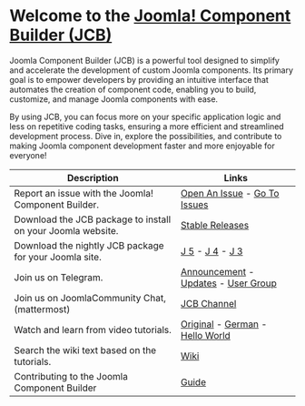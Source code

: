 # Welcome to the [Joomla! Component Builder (JCB)](https://git.vdm.dev/joomla/Component-Builder)

Joomla Component Builder (JCB) is a powerful tool designed to simplify and accelerate the development of custom Joomla
components. Its primary goal is to empower developers by providing an intuitive interface that automates the creation of
component code, enabling you to build, customize, and manage Joomla components with ease.

By using JCB, you can focus more on your specific application logic and less on repetitive coding tasks, ensuring a more
efficient and streamlined development process. Dive in, explore the possibilities, and contribute to making Joomla
component development faster and more enjoyable for everyone!

| Description                                                 | Links                                                                                                                                                                                                                                                                                   |
|-------------------------------------------------------------|-----------------------------------------------------------------------------------------------------------------------------------------------------------------------------------------------------------------------------------------------------------------------------------------|
| Report an issue with the Joomla! Component Builder.         | [Open An Issue](https://git.vdm.dev/joomla/Component-Builder/issues/new/choose) - [Go To Issues](https://git.vdm.dev/joomla/Component-Builder/issues)                                                                                                                                   |
| Download the JCB package to install on your Joomla website. | [Stable Releases](https://git.vdm.dev/joomla/pkg-component-builder/releases)                                                                                                                                                                                                            |
| Download the nightly JCB package for your Joomla site.      | [J 5](https://git.vdm.dev/joomla/pkg-component-builder/archive/5.x.zip) - [J 4](https://git.vdm.dev/joomla/pkg-component-builder/archive/4.x.zip) - [J 3](https://git.vdm.dev/joomla/pkg-component-builder/archive/3.x.zip)                                                             |
| Join us on Telegram.                                        | [Announcement](https://t.me/Joomla_component_builder) - [Updates](https://t.me/jcb_updates) - [User Group](https://t.me/jcb_group)                                                                                                                                                      |
| Join us on JoomlaCommunity Chat, (mattermost)               | [JCB Channel](https://joomlacommunity.cloud.mattermost.com/main/channels/jcb)                                                                                                                                                                                                           |
| Watch and learn from video tutorials.                       | [Original](https://www.youtube.com/playlist?list=PLQRGFI8XZ_wtGvPQZWBfDzzlERLQgpMRE) - [German](https://www.youtube.com/playlist?list=PLQRGFI8XZ_wu0tDFxJtZFwW7AxA4JHQV7) - [Hello World](https://www.youtube.com/watch?v=IQfsLYIeblk&list=PLQRGFI8XZ_wtGvPQZWBfDzzlERLQgpMRE&index=45) |
| Search the wiki text based on the tutorials.                | [Wiki](https://git.vdm.dev/joomla/Component-Builder/wiki)                                                                                                                                                                                                                               |
| Contributing to the Joomla Component Builder                | [Guide](https://git.vdm.dev/joomla/Component-Builder/src/branch/5.x/.github/CONTRIBUTING.md)                                                                                                                                                                                            |
